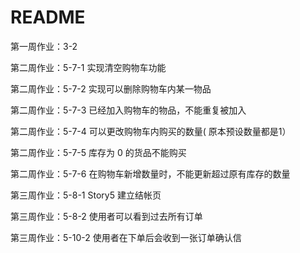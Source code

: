 # README

第一周作业：3-2

第二周作业：5-7-1 实现清空购物车功能

第二周作业：5-7-2 实现可以删除购物车内某一物品

第二周作业：5-7-3 已经加入购物车的物品，不能重复被加入

第二周作业：5-7-4 可以更改购物车内购买的数量( 原本预设数量都是1）

第二周作业：5-7-5 库存为 0 的货品不能购买

第二周作业：5-7-6 在购物车新增数量时，不能更新超过原有库存的数量

第三周作业：5-8-1 Story5 建立结帐页

第三周作业：5-8-2 使用者可以看到过去所有订单

第三周作业：5-10-2 使用者在下单后会收到一张订单确认信
